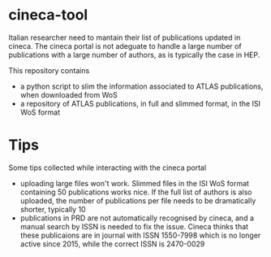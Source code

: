 # cineca-tool

Italian researcher need to mantain their list of publications updated in cineca. The cineca portal is not adeguate to handle a large number of publications with a large number of authors, as is typically the case in HEP.

This repository contains
   * a python script to slim the information associated to ATLAS publications, when downloaded from WoS
   * a repository of ATLAS publications, in full and slimmed format, in the ISI WoS format
   
# Tips

Some tips collected while interacting with the cineca portal
   * uploading large files won't work. Slimmed files in the ISI WoS format containing 50 publications works nice. If the full list of authors is also uploaded, the number of publications per file needs to be dramatically shorter, typically 10
   * publications in PRD are not automatically recognised by cineca, and a manual search by ISSN is needed to fix the issue. Cineca thinks that these publicaions are in journal with ISSN 1550-7998 which is no longer active since 2015, while the correct ISSN is 2470-0029
